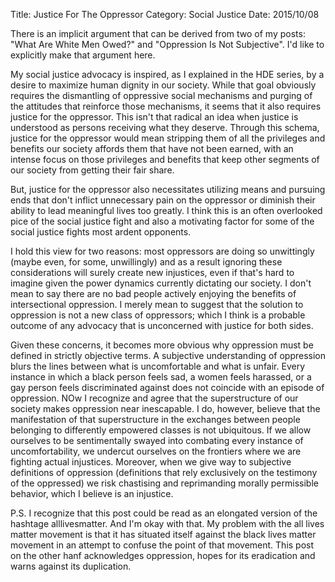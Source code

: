 Title: Justice For The Oppressor 
Category: Social Justice 
Date: 2015/10/08

There is an implicit argument that can be derived from two of my posts: "What Are White Men Owed?" and "Oppression Is Not Subjective". I'd like to explicitly make that argument here. 

My social justice advocacy is inspired, as I explained in the HDE series, by a desire to maximize human dignity in our society. While that goal obviously requires the dismantling of oppressive social mechanisms and purging of the attitudes that reinforce those mechanisms, it seems that it also requires justice for the oppressor. This isn't that radical an idea when justice is understood as persons receiving what they deserve. Through this schema, justice for the oppressor would mean stripping them of all the privileges and benefits our society affords them that have not been earned, with an intense focus on those privileges and benefits that keep other segments of our society from getting their fair share. 

But, justice for the oppressor also necessitates utilizing means and pursuing ends that don't inflict unnecessary pain on the oppressor or diminish their ability to lead meaningful lives too greatly. I think this is an often overlooked pice of the social justice fight and also a motivating factor for some of the social justice fights most ardent opponents.

I hold this view for two reasons: most oppressors are doing so unwittingly (maybe even, for some, unwillingly) and as a result ignoring these considerations will surely create new injustices, even if that's  hard to imagine given the power dynamics currently dictating our society. I don't mean to say there are no bad people actively enjoying the benefits of intersectional oppression. I merely mean to suggest that the solution to oppression is not a new class of oppressors; which I think is a probable outcome of any advocacy that is unconcerned with justice for both sides.

Given these concerns, it becomes more obvious why oppression must be defined in strictly objective terms. A subjective understanding of oppression blurs the lines between what is uncomfortable and what is unfair. Every instance in which a black person feels sad, a women feels harassed, or a gay person feels discriminated against does not coincide with an episode of oppression. NOw I recognize and agree that the superstructure of our society makes oppression near inescapable. I do, however, believe that the manifestation of that superstructure in the exchanges between people belonging to differently empowered classes is not ubiquitous. If we allow ourselves to be sentimentally swayed into combating every instance of uncomfortability, we undercut ourselves on the frontiers where we are fighting actual injustices. Moreover, when we give way to subjective definitions of oppression (definitions that rely exclusively on the testimony of the oppressed) we risk chastising and reprimanding morally permissible behavior, which I believe is an injustice. 

P.S. I recognize that this post could be read as an elongated version of the hashtage alllivesmatter. And I'm okay with that. My problem with the all lives matter movement is that it has situated itself against the black lives matter movement in an attempt to confuse the point of that movement. This post on the other hanf acknowledges oppression, hopes for its eradication and warns against its duplication.
